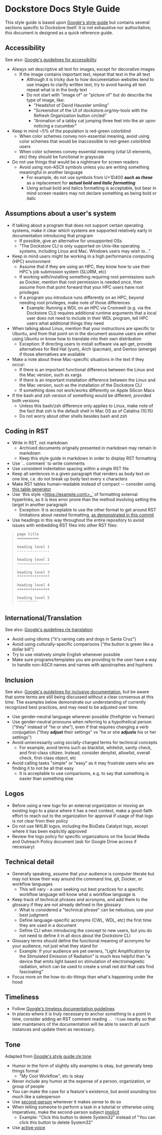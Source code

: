 # Dockstore Docs Style Guide

This style guide is based upon [Google's style guide](https://developers.google.com/style/) but contains several sections specific to Dockstore itself. It is not exhaustive nor authoritative; this document is designed as a quick reference guide.

## Accessibility
See also: [Google's guidelines for accessibility](https://developers.google.com/style/accessibility)

* Always set descriptive alt text for images, except for decorative images
 	* If the image contains important text, repeat that text in the alt text
	 	* Although it is tricky due to how documentation websites tend to use images to clarify written text,  try to avoid having alt text repeat what is in the body text
	 	* Do not start with "image of" or "picture of" but do describe the type of image, like:
	 		* "Headshot of David Haussler smiling"
		 	* "Screenshot of the UI of dockstore.org/my-tools with the Refresh Organization button circled"
		 	* "Animation of a tabby cat jumping three feet into the air upon noticing a cucumber"
* Keep in mind ~5% of the population is red-green colorblind
	* 	When color schemes convey non-essential meaning, avoid using color schemes that would be inaccessible to red-green colorblind users
	* 	When color schemes convey essential meaning (vital UI elements, etc) they should be functional in grayscale
* Do not use things that would be a nightmare for screen readers
 	* Avoid using non-ASCII symbols unless you are writing something meaningful in another language
 		* For example, do not use symbols from U+1D400 𝒔𝒖𝒄𝒉 𝒂𝒔 𝒕𝒉𝒆𝒔𝒆 as a replacement for ***actual bold and italic formatting***
		* Using actual bold and italics formatting is acceptable, but bear in mind screen readers may not declare something as being bold or italic

## Assumptions about a user's system
* If talking about a program that does not support certain operating systems, make it clear which systems are supported relatively early in documentation introducing that program
	* If possible, give an alternative for unsupported OSs
	* "The Dockstore CLI is only supported on Unix-like operating systems, including Linux and Mac. Windows users may wish to..."
* Keep in mind users might be working in a high performance computing (HPC) environment
	* Assume that if they are using an HPC, they know how to use their HPC's job submission system (SLURM, etc)
	* If working with/installing something requiring root permissions such as Docker, mention that root permission is needed once, then assume from that point forward that your HPC users have root privileges
	* If a program you introduce runs differently on an HPC, beyond needing root privileges, make note of those differences
		* Example: Running a WDL on an HPC via Cromwell (e.g. via the Dockstore CLI) requires additional runtime arguments that a local user does not need to include in their WDL program, tell HPC users what additional things they need
* When talking about Linux, mention that your instructions are specific to Ubuntu, and from that point on in the document assume users are either using Ubuntu or know how to translate into their own distribution
	* Exception: If directing users to install software via apt-get, provide alternatives for Red Hat (yum), Arch (pacman), and Gentoo (emerge) if those alternatives are available
* Make a note about these Mac-specific situations in the text if they occur:
	* If there is an important functional difference between the Linux and the Mac version, such as xargs
	* If there is an important installation difference between the Linux and the Mac version, such as the installation of the Dockstore CLI
	* If something does not work/works differently on Apple Silicon Macs
* If the bash and zsh version of something would be different, provided both versions
	* Unless this bash/zsh difference only applies to Linux, make note of the fact that zsh is the default shell in Mac OS as of Catalina (10.15)
	* Do not worry about other shells besides bash and zsh

## Coding in RST
* Write in RST, not markdown
	* Archived documents orignally presented in markdown may remain in markdown
	* Keep this style guide in markdown in order to display RST formatting
* Use \`.. comment\` to write comments
* Use consistent indentation spacing within a single RST file
* Keep all sentences in a given paragraph that renders as body text on one line, i.e. do not break up body text every x characters
* Make RST tables human-readable instead of compact -- consider using [this table generator](https://tableconvert.com/restructuredtext-generator)
* Use \`this style \<https://example.com\>_` of formatting external hyperlinks, as it is less error prone than the method involving setting the target in another paragraph
	* Exception: It is acceptable to use the other format to get around RST limitations about nested formatting, [as demonstrated in this commit](https://github.com/dockstore/dockstore-documentation/pull/198/commits/226410b4bd86b96e86a2dcc3045bbcfac7d04adc)
* Use headings in this way throughout the entire repository to avoid issues with embedding RST files into other RST files:

> `page title`  
> `==========`
> 
> `heading level 1`  
> `---------------`
>
> `heading level 2`  
> `~~~~~~~~~~~~~~~`
>
> `heading level 3`  
> `***************`
>
> `heading level 4`  
> `+++++++++++++++`
>
> `heading level 5`  
> `\``````````````
>
 
## International/Translation
See also: [Google's guidelines r/e translation](https://developers.google.com/style/translation) 

* Avoid using idioms ("it's raining cats and dogs in Santa Cruz")
* Avoid using culturally-specific comparisons ("the button is green like a dollar bill")
* Try to use relatively simple English whenever possible
* Make sure programs/templates you are providing to the user have a way to handle non-ASCII names and names with apostrophes and hyphens

## Inclusion
See also: [Google's guidelines for inclusive documentation](https://developers.google.com/style/inclusive-documentation), but be aware that some terms are still being discussed without a clear consensus at this time. The examples below demonstrate our understanding of currently recognized best practices, and may need to be adjusted over time.

* Use gender-neutral language wherever possible (firefighter vs fireman)
* Use gender-neutral pronouns when referring to a hypothetical person ("they" instead of "he or she"), even if that requires changing a verb conjugation ("they **adjust** their settings" vs "he or she **adjusts** his or her settings")
* Avoid unnecessarily using socially-charged terms for technical concepts
	* For example, avoid terms such as blacklist, whitelist, sanity check, and first-class citizen. Instead, consider denylist, allowlist, overall check, first-class object, etc
* Avoid calling tasks "simple" or "easy" as it may frustrate users who are finding it to not be all that easy
	* It is acceptable to use comparisons, e.g. to say that something is easier than something else

## Logos
* Before using a new logo for an external organization or moving an existing logo to a place where it has a next context, make a good-faith effort to reach out to the organization for approval if usage of that logo is not clear from their policy
* Do not use NHLBI logos, including the BioData Catalyst logo, except where it has been explicitly approved
* Review the logo policy for specific organizations on the Social Media and Outreach Policy document (ask for Google Drive access if necessary)

## Technical detail
* Generally speaking, assume that your audience is computer literate but may not know their way around the command line, git, Docker, or workflow languages
	* This will vary - a user seeking out best practices for a specific workflow language will know what a workflow language is
* Keep track of technical phrases and acronyms, and add them to the glossary if they are not already defined in the glossary
	* What is considered a "technical phrase" can be nebulous; use your best judgment
	* Define language-specific acronyms (CWL, WDL, etc) the first time they are used in a document
	* Define CLI when introducing the concept to new users, but you do not need to define it in all docs about the Dockstore CLI
* Glossary terms should define the functional meaning of acronyms for your audience, not just what they stand for
	* Example: If your audience are pet owners, "Light Amplification by the Stimulated Emission of Radiation" is much less helpful than "a device that emits light based on stimulation of electromagnetic radiation, which can be used to create a small red dot that cats find fascinating"
* Focus more on the how-to-do-things than what's happening under the hood

## Timeliness
* Follow [Google's timeless documentation guidelines](https://developers.google.com/style/timeless-documentation)
* In places where it is truly necessary to anchor something to a point in time, consider adding an RST comment reading `.. !time` nearby so that later maintainers of the documentation will be able to search all such instances and update them as necessary.

## Tone
Adapted from [Google's style guide r/e tone](https://developers.google.com/style/tone)

* Humor in the form of slightly silly examples is okay, but generally keep things formal
	* "My Cool Workflow", etc is okay
* Never include any humor at the expense of a person, organization, or group of people
* You can make the case for a feature's existence, but avoid sounding too much like a salesperson
* Use [second-person](https://developers.google.com/style/person) whenever it makes sense to do so
* When telling someone to perform a task in a tutorial or otherwise using imperatives, make the second-person subject [implicit](https://editorsmanual.com/articles/sentence-implied-subject-grammar/)
	* Example: "Click this button to delete System32" instead of "You can click this button to delete System32"
* Use [active voice](https://developers.google.com/style/voice)
